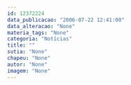 ```yaml
---
id: 12372224
data_publicacao: "2006-07-22 12:41:00"
data_alteracao: "None"
materia_tags: "None"
categoria: "Notícias"
title: ""
sutia: "None"
chapeu: "None"
autor: "None"
imagem: "None"
---
```

<p> </p>
